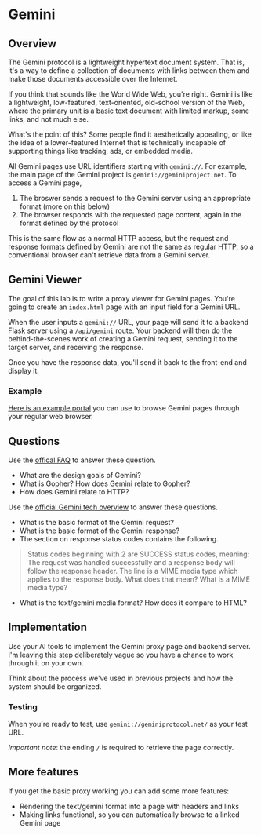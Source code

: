 # Gemini

## Overview

The Gemini protocol is a lightweight hypertext document system. That is, it's a way to define a collection of documents with links between them and make those documents accessible over the Internet.

If you think that sounds like the World Wide Web, you're right. Gemini is like a lightweight, low-featured, text-oriented, old-school version of the Web, where the primary unit is a basic text document with limited markup, some links, and not much else.

What's the point of this? Some people find it aesthetically appealing, or like the idea of a lower-featured Internet that is technically incapable of supporting things like tracking, ads, or embedded media.

All Gemini pages use URL identifiers starting with `gemini://`. For example, the main page of the Gemini project is `gemini://geminiproject.net`. To access a Gemini page,

1. The broswer sends a request to the Gemini server using an appropriate format (more on this below)
2. The browser responds with the requested page content, again in the format defined by the protocol

This is the same flow as a normal HTTP access, but the request and response formats defined by Gemini are not the same as regular HTTP, so a conventional browser can't retrieve data from a Gemini server.

## Gemini Viewer

The goal of this lab is to write a proxy viewer for Gemini pages. You're going to create an `index.html` page with an input field for a Gemini URL.

When the user inputs a `gemini://` URL, your page will send it to a backend Flask server using a `/api/gemini` route. Your backend will then do the behind-the-scenes work of creating a Gemini request, sending it to the target server, and receiving the response.

Once you have the response data, you'll send it back to the front-end and display it.

### Example

[Here is an example portal](https://portal.mozz.us/gemini/geminiprotocol.net/) you can use to browse Gemini pages through your regular web browser.

## Questions

Use the [offical FAQ](https://geminiprotocol.net/docs/faq.gmi) to answer these question.

- What are the design goals of Gemini?
- What is Gopher? How does Gemini relate to Gopher?
- How does Gemini relate to HTTP?

Use the [official Gemini tech overview](https://geminiprotocol.net/docs/tech-overview.gmi) to answer these questions.

- What is the basic format of the Gemini request?
- What is the basic format of the Gemini response?
- The section on response status codes contains the following.
>Status codes beginning with 2 are SUCCESS status codes, meaning:
>The request was handled successfully and a response body will follow the response header. The <META> line is a MIME media type which applies to the response body.
What does that mean? What is a MIME media type?

- What is the text/gemini media format? How does it compare to HTML?

## Implementation

Use your AI tools to implement the Gemini proxy page and backend server. I'm leaving this step deliberately vague so you have a chance to work through it on your own.

Think about the process we've used in previous projects and how the system should be organized.

### Testing

When you're ready to test, use `gemini://geminiprotocol.net/` as your test URL.

*Important note*: the ending `/` is required to retrieve the page correctly. 

## More features

If you get the basic proxy working you can add some more features:

- Rendering the text/gemini format into a page with headers and links
- Making links functional, so you can automatically browse to a linked Gemini page


